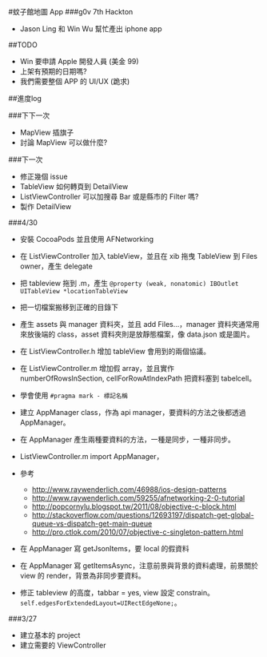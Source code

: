 #蚊子館地圖 App 
###g0v 7th Hackton

* Jason Ling 和 Ｗin Wu 幫忙產出 iphone app 

##TODO
* Win 要申請 Apple 開發人員 (美金 99)
* 上架有預期的日期嗎?
* 我們需要整個 APP 的 UI/UX (跪求)


##進度log

###下下一次
* MapView 插旗子
* 討論 MapView 可以做什麼?


###下一次
* 修正幾個 issue
* TableView 如何轉頁到 DetailView
* ListViewController 可以加搜尋 Bar 或是縣市的 Filter 嗎?
* 製作 DetailView 

###4/30
* 安裝 CocoaPods 並且使用 AFNetworking
* 在 ListViewController 加入 tableView，並且在 xib 拖曳 TableView 到 Files owner，產生 delegate
* 把 tableview 拖到 .m，產生 `@property (weak, nonatomic) IBOutlet UITableView *locationTableView`
* 把一切檔案搬移到正確的目錄下
* 產生 assets 與 manager 資料夾，並且 add Files...，manager 資料夾通常用來放後端的 class，asset 資料夾則是放靜態檔案，像 data.json 或是圖片。
* 在 ListViewController.h 增加 tableView 會用到的兩個協議。
* 在 ListViewController.m 增加假 array，並且實作 numberOfRowsInSection, cellForRowAtIndexPath 把資料塞到 tabelcell。
* 學會使用 `#pragma mark - 標記名稱`
* 建立 AppManager class，作為 api manager，要資料的方法之後都透過 AppManager。
* 在 AppManager 產生兩種要資料的方法，一種是同步，一種非同步。
* ListViewController.m import AppManager，

* 參考
	* http://www.raywenderlich.com/46988/ios-design-patterns
	* http://www.raywenderlich.com/59255/afnetworking-2-0-tutorial
	* http://popcornylu.blogspot.tw/2011/08/objective-c-block.html
	* http://stackoverflow.com/questions/12693197/dispatch-get-global-queue-vs-dispatch-get-main-queue
	* http://pro.ctlok.com/2010/07/objective-c-singleton-pattern.html

* 在 AppManager 寫 getJsonItems，要 local 的假資料
* 在 AppManager 寫 getItemsAsync，注意前景與背景的資料處理，前景關於 view 的 render，背景為非同步要資料。
* 修正 tableview 的高度，tabbar = yes, view 設定 constrain。`self.edgesForExtendedLayout=UIRectEdgeNone;`。
	
	
###3/27
* 建立基本的 project
* 建立需要的 ViewController	




